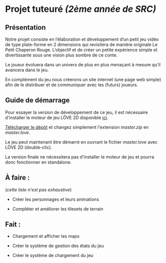 Projet tuteuré _(2ème année de SRC)_
====================================

Présentation
------------

Notre projet consiste en l’élaboration et développement d’un petit jeu vidéo de 
type plate-forme en 2 dimensions qui revisitera de manière originale Le Petit 
Chaperon Rouge. L’objectif et de créer un petite expérience simple et 
divertissante sous une vision plus sombre de ce conte.

Le joueur évoluera dans un univers de plus en plus menaçant à mesure qu’il 
avancera dans le jeu.

En complément du jeu nous créerons un site internet (une page web simple) afin 
de le distribuer et de communiquer avec les (futurs) joueurs.


Guide de démarrage
------------------

Pour essayer la version de développement de ce jeu, il est nécessaire 
d'installer le moteur de jeu LÖVE 2D disponible [ici](http://love2d.org/).

[Télécharger le dépôt](https://github.com/etienne-gauvin/projet-tut/archive/master.zip)
et changez simplement l'extension _master.zip_ en _master.love_.

Le jeu peut maintenant être démarré en ouvrant le fichier _master.love_ avec LÖVE 2D 
(double-clic).


La version finale ne nécessitera pas d'installer le moteur de jeu et pourra 
donc fonctionner en standalone.


À faire :
---------

(_cette liste n'est pas exhaustive_)

+ Créer les personnages et leurs animations

+ Compléter et améliorer les tilesets de terrain


Fait :
------

- Chargement et afficher les maps

- Créer le système de gestion des états du jeu

- Créer le système de chargement du jeu

